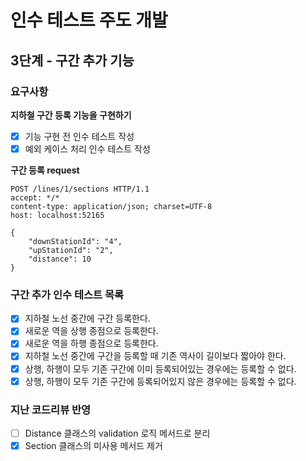# 인수 테스트 주도 개발
## 3단계 - 구간 추가 기능

### 요구사항
**지하철 구간 등록 기능을 구현하기**
- [x] 기능 구현 전 인수 테스트 작성
- [x] 예외 케이스 처리 인수 테스트 작성

**구간 등록 request**
```http request
POST /lines/1/sections HTTP/1.1
accept: */*
content-type: application/json; charset=UTF-8
host: localhost:52165

{
    "downStationId": "4",
    "upStationId": "2",
    "distance": 10
}
```

### 구간 추가 인수 테스트 목록
- [x] 지하철 노선 중간에 구간 등록한다.
- [x] 새로운 역을 상행 종점으로 등록한다.
- [x] 새로운 역을 하행 종점으로 등록한다.
- [x] 지하철 노선 중간에 구간을 등록할 때 기존 역사이 길이보다 짧아야 한다.
- [x] 상행, 하행이 모두 기존 구간에 이미 등록되어있는 경우에는 등록할 수 없다.
- [x] 상행, 하행이 모두 기존 구간에 등록되어있지 않은 경우에는 등록할 수 없다.

### 지난 코드리뷰 반영
- [ ] Distance 클래스의 validation 로직 메서드로 분리
- [x] Section 클래스의 미사용 메서드 제거
